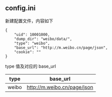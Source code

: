 ## config.ini

新建配置文件，内容如下

```
{
    "uid": 10001000,
    "dump_dir": "weibo/data/",
    "type": "weibo",
    "base_url": "http://m.weibo.cn/page/json",
    "cookie": ""
}
```

type 值及对应的 base_url

| type | base_url |
| ---- | -------- |
| weibo | http://m.weibo.cn/page/json |


